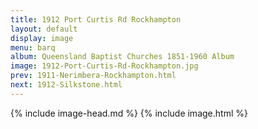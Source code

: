 ```yaml
---
title: 1912 Port Curtis Rd Rockhampton
layout: default
display: image
menu: barq
album: Queensland Baptist Churches 1851-1960 Album
image: 1912-Port-Curtis-Rd-Rockhampton.jpg
prev: 1911-Nerimbera-Rockhampton.html
next: 1912-Silkstone.html
---
```

{% include image-head.md %}
{% include image.html %}